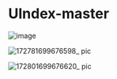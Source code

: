 # UIndex-master

![image](https://github.com/Alleria1809/UIndex-master/assets/97777827/5cee568a-fe51-47cf-b2e0-590287b12305)

![172781699676598_ pic](https://github.com/Alleria1809/UIndex-master/assets/97777827/1fabf969-0cba-4756-b095-459bdca325d4)

![172801699676620_ pic](https://github.com/Alleria1809/UIndex-master/assets/97777827/c61a9917-58eb-4988-aa68-9a092cda37b8)
